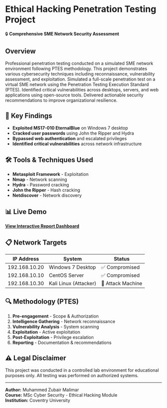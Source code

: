 # Ethical Hacking Penetration Testing Project

🔒 **Comprehensive SME Network Security Assessment**

## Overview
Professional penetration testing conducted on a simulated SME network environment following PTES methodology. This project demonstrates various cybersecurity techniques including reconnaissance, vulnerability assessment, and exploitation.
Simulated a full-scale penetration test on a virtual SME network using the Penetration Testing Execution Standard (PTES). Identified critical vulnerabilities across desktops, servers, and web applications using open-source tools. Delivered actionable security recommendations to improve organizational resilience.

## 🎯 Key Findings
- **Exploited MS17-010 EternalBlue** on Windows 7 desktop
- **Cracked user passwords** using John the Ripper and Hydra
- **Bypassed web authentication** and escalated privileges
- **Identified critical vulnerabilities** across network infrastructure

## 🛠️ Tools & Techniques Used
- **Metasploit Framework** - Exploitation
- **Nmap** - Network scanning
- **Hydra** - Password cracking  
- **John the Ripper** - Hash cracking
- **Netdiscover** - Network discovery

## 📊 Live Demo
[**View Interactive Report Dashboard**](https://zubair7868.github.io/penetration-testing-assessment/Code/)

## 📋 Network Targets
| IP Address | System | Status |
|------------|--------|--------|
| 192.168.10.20 | Windows 7 Desktop | ✅ Compromised |
| 192.168.10.10 | CentOS Server | ✅ Compromised |
| 192.168.10.30 | Kali Linux (Attacker) | 🎯 Attack Machine |

## 🔍 Methodology (PTES)
1. **Pre-engagement** - Scope & Authorization
2. **Intelligence Gathering** - Network reconnaissance  
3. **Vulnerability Analysis** - System scanning
4. **Exploitation** - Active exploitation
5. **Post-Exploitation** - Privilege escalation
6. **Reporting** - Documentation & recommendations


## ⚠️ Legal Disclaimer
This project was conducted in a controlled lab environment for educational purposes only. All testing was performed on authorized systems.

---
**Author:** Muhammed Zubair Malimar  
**Course:** MSc Cyber Security - Ethical Hacking Module  
**Institution:** Coventry University
